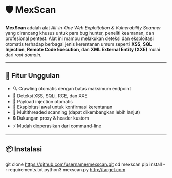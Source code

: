 # 🛡️ MexScan

**MexScan** adalah alat _All-in-One Web Exploitation & Vulnerability Scanner_ yang dirancang khusus untuk para bug hunter, peneliti keamanan, dan profesional pentest. Alat ini mampu melakukan deteksi dan eksploitasi otomatis terhadap berbagai jenis kerentanan umum seperti **XSS**, **SQL Injection**, **Remote Code Execution**, dan **XML External Entity (XXE)** mulai dari _root domain_.

---

## 🚀 Fitur Unggulan

- 🔍 Crawling otomatis dengan batas maksimum endpoint
- 📌 Deteksi XSS, SQLi, RCE, dan XXE
- 🧠 Payload injection otomatis
- 🧪 Eksploitasi awal untuk konfirmasi kerentanan
- 🧵 Multithreaded scanning (dapat dikembangkan lebih lanjut)
- 🔒 Dukungan proxy & header kustom
- ⚡ Mudah dioperasikan dari command-line

---

## 📦 Instalasi
git clone https://github.com/username/mexscan.git
cd mexscan
pip install -r requirements.txt
python3 mexscan.py http://target.com
